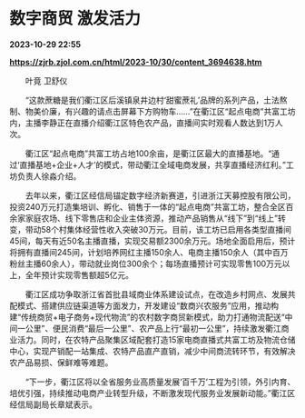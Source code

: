 # 数字商贸 激发活力

**2023-10-29 22:55**

**https://zjrb.zjol.com.cn/html/2023-10/30/content_3694638.htm**

　　叶竟 卫舒仪

　　“这款蔗糖是我们衢江区后溪镇泉井边村‘甜蜜蔗礼’品牌的系列产品，土法熬制、物美价廉，有兴趣的请点击屏幕下方购物车……”在衢江区“起点电商”共富工坊内，主播李静正在直播介绍衢江区特色农产品，直播间实时观看人数达到1万人次。

　　衢江区“起点电商”共富工坊占地100余亩，是衢江区最大的直播基地。“通过‘直播基地+企业+人才’的模式，带动衢江全域电商发展，共享直播经济红利。”工坊负责人徐淼介绍。

　　去年以来，衢江区经信局锚定数字经济新赛道，引进浙江天募控股有限公司，投资240万元打造集培训、孵化、销售于一体的“起点电商”共富工坊，整合全区百余家家庭农场、线下零售店和企业主体资源，推动产品销售从“线下”到“线上”转变，带动58个村集体经营性收入突破30万元。目前，该工坊已启用各类型直播间45间，每天有近50名主播直播，实现交易额2300余万元。场地全面启用后，预计将拥有直播间245间，计划培养网红主播150余人、电商主播150余人（其中百万粉丝主播60余人），带动就业岗位300余个；每场直播预计可实现零售100万元以上，全年预计实现零售额超5亿元。

　　衢江区成功争取浙江省首批县域商业体系建设试点，在改造乡村网点、发展共配模式、搭建供应链渠道等方面发力，开发建设“数商兴农服务”应用，推动构建“传统商贸+电子商务+现代物流”的农村数字商贸新模式，助力打通物流配送“中间一公里”、便民消费“最后一公里”、农产品上行“最初一公里”，持续激发衢江商业活力。同时，在农特产品聚集区域配套打造15家电商直播式共富工坊及物流仓储中心，实现产销配一站集成、农特产品直产直销，减少中间商流转环节，有效解决农产品易损、保鲜难等难题。

　　“下一步，衢江区将以全省服务业高质量发展‘百千万’工程为引领，外引内育、培优引强，持续推动电商产业转型升级，不断激发现代服务业发展新动能。”衢江区经信局副局长章斌表示。